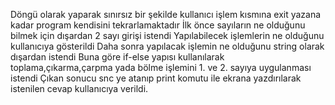 Döngü olarak yaparak sınırsız bir şekilde kullanıcı işlem kısmına exit yazana kadar program kendisini tekrarlamaktadır
İlk önce sayıların ne olduğunu bilmek için dışardan 2 sayı girişi istendi
Yapılabilecek işlemlerin ne olduğunu kullanıcıya gösterildi
Daha sonra yapılacak işlemin ne olduğunu string olarak dışardan istendi
Buna göre if-else yapısı kullanılarak toplama,çıkarma,çarpma yada bölme işlemini 1. ve 2. sayıya uygulanması istendi
Çıkan sonucu snc ye atanıp print komutu ile ekrana yazdırılarak istenilen cevap kullanıcıya verildi.
